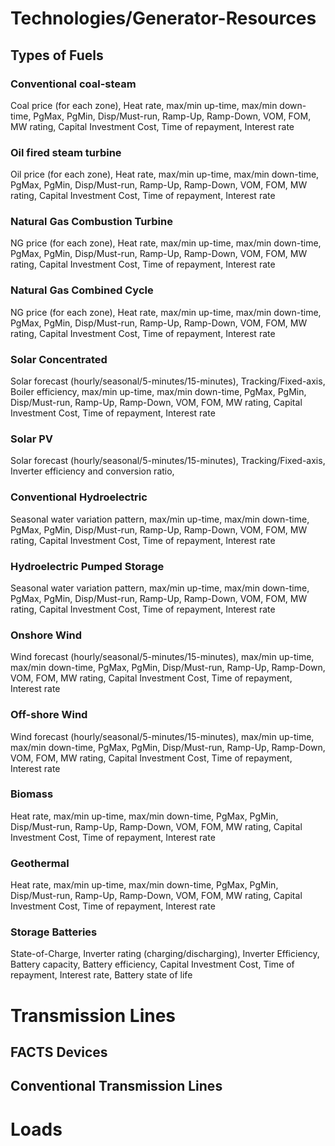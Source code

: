 # Technologies/Generator-Resources

## Types of Fuels

### Conventional coal-steam
Coal price (for each zone), Heat rate, max/min up-time, max/min down-time, PgMax, PgMin, Disp/Must-run, Ramp-Up, Ramp-Down, VOM, FOM, MW rating, Capital Investment Cost, Time of repayment, Interest rate

### Oil fired steam turbine
Oil price (for each zone), Heat rate, max/min up-time, max/min down-time, PgMax, PgMin, Disp/Must-run, Ramp-Up, Ramp-Down, VOM, FOM, MW rating, Capital Investment Cost, Time of repayment, Interest rate

### Natural Gas Combustion Turbine
NG price (for each zone), Heat rate, max/min up-time, max/min down-time, PgMax, PgMin, Disp/Must-run, Ramp-Up, Ramp-Down, VOM, FOM, MW rating, Capital Investment Cost, Time of repayment, Interest rate

### Natural Gas Combined Cycle
NG price (for each zone), Heat rate, max/min up-time, max/min down-time, PgMax, PgMin, Disp/Must-run, Ramp-Up, Ramp-Down, VOM, FOM, MW rating, Capital Investment Cost, Time of repayment, Interest rate

### Solar Concentrated
Solar forecast (hourly/seasonal/5-minutes/15-minutes), Tracking/Fixed-axis, Boiler efficiency, max/min up-time, max/min down-time, PgMax, PgMin, Disp/Must-run, Ramp-Up, Ramp-Down, VOM, FOM, MW rating, Capital Investment Cost, Time of repayment, Interest rate

### Solar PV
Solar forecast (hourly/seasonal/5-minutes/15-minutes), Tracking/Fixed-axis, Inverter efficiency and conversion ratio,
 
### Conventional Hydroelectric
Seasonal water variation pattern, max/min up-time, max/min down-time, PgMax, PgMin, Disp/Must-run, Ramp-Up, Ramp-Down, VOM, FOM, MW rating, Capital Investment Cost, Time of repayment, Interest rate

### Hydroelectric Pumped Storage
Seasonal water variation pattern, max/min up-time, max/min down-time, PgMax, PgMin, Disp/Must-run, Ramp-Up, Ramp-Down, VOM, FOM, MW rating, Capital Investment Cost, Time of repayment, Interest rate

### Onshore Wind
Wind forecast (hourly/seasonal/5-minutes/15-minutes), max/min up-time, max/min down-time, PgMax, PgMin, Disp/Must-run, Ramp-Up, Ramp-Down, VOM, FOM, MW rating, Capital Investment Cost, Time of repayment, Interest rate

### Off-shore Wind
Wind forecast (hourly/seasonal/5-minutes/15-minutes), max/min up-time, max/min down-time, PgMax, PgMin, Disp/Must-run, Ramp-Up, Ramp-Down, VOM, FOM, MW rating, Capital Investment Cost, Time of repayment, Interest rate

### Biomass
Heat rate, max/min up-time, max/min down-time, PgMax, PgMin, Disp/Must-run, Ramp-Up, Ramp-Down, VOM, FOM, MW rating, Capital Investment Cost, Time of repayment, Interest rate

### Geothermal
Heat rate, max/min up-time, max/min down-time, PgMax, PgMin, Disp/Must-run, Ramp-Up, Ramp-Down, VOM, FOM, MW rating, Capital Investment Cost, Time of repayment, Interest rate

### Storage Batteries
State-of-Charge, Inverter rating (charging/discharging), Inverter Efficiency, Battery capacity, Battery efficiency, Capital Investment Cost, Time of repayment, Interest rate, Battery state of life

# Transmission Lines

## FACTS Devices

## Conventional Transmission Lines

# Loads


